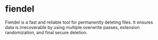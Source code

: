 # fiendel
Fiendel is a fast and reliable tool for permanently deleting files. It ensures data is irrecoverable by using multiple overwrite passes, extension randomization, and final secure deletion.
